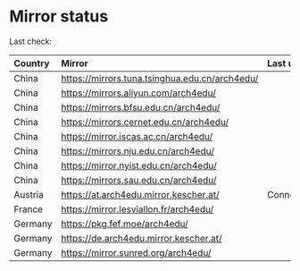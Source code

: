 <script src="./time.js"></script>
# Mirror status
Last check: <script type="text/javascript">localize(1736673623.2771294);</script>

|Country|Mirror|Last update|
|:------|:-----|:----------|
|China|https://mirrors.tuna.tsinghua.edu.cn/arch4edu/|<script type="text/javascript">localize(1736620789);</script>|
|China|https://mirrors.aliyun.com/arch4edu/|<script type="text/javascript">localize(1736620789);</script>|
|China|https://mirrors.bfsu.edu.cn/arch4edu/|<script type="text/javascript">localize(1736620789);</script>|
|China|https://mirrors.cernet.edu.cn/arch4edu/|<script type="text/javascript">localize(1736620789);</script>|
|China|https://mirror.iscas.ac.cn/arch4edu/|<script type="text/javascript">localize(1736620789);</script>|
|China|https://mirrors.nju.edu.cn/arch4edu/|<script type="text/javascript">localize(1736578142);</script>|
|China|https://mirror.nyist.edu.cn/arch4edu/|<script type="text/javascript">localize(1736620789);</script>|
|China|https://mirrors.sau.edu.cn/arch4edu/|<script type="text/javascript">localize(1731653531);</script>|
|Austria|https://at.arch4edu.mirror.kescher.at/|ConnectionError|
|France|https://mirror.lesviallon.fr/arch4edu/|<script type="text/javascript">localize(1736620789);</script>|
|Germany|https://pkg.fef.moe/arch4edu/|<script type="text/javascript">localize(1736620789);</script>|
|Germany|https://de.arch4edu.mirror.kescher.at/|<script type="text/javascript">localize(1736620789);</script>|
|Germany|https://mirror.sunred.org/arch4edu/|<script type="text/javascript">localize(1736620789);</script>|

<script src="./tablefilter/tablefilter.js"></script>
<script src="./table.js"></script>
